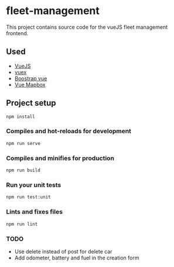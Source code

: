 # fleet-management

This project contains source code for the vueJS fleet management frontend. 

## Used

* [VueJS](https://vuejs.org/)
* [vuex](https://vuex.vuejs.org/)
* [Boostrap vue](https://bootstrap-vue.org/)
* [Vue Mapbox](https://soal.github.io/vue-mapbox/)

## Project setup
```
npm install
```

### Compiles and hot-reloads for development
```
npm run serve
```

### Compiles and minifies for production
```
npm run build
```

### Run your unit tests
```
npm run test:unit
```

### Lints and fixes files
```
npm run lint
```

### TODO
- Use delete instead of post for delete car
- Add odometer, battery and fuel in the creation form
